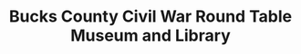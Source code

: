 ---
layout: repo
title: "Bucks County Civil War Round Table Museum and Library"
id: 13853
permalink: repos/13853/
---